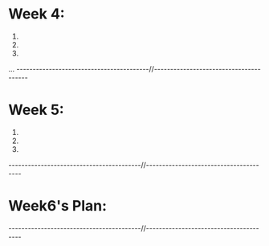 
# Week 4:
1.
2.
3.
...
-----------------------------------------//---------------------------------------
# Week 5:
1.
2.
3.
-----------------------------------------//---------------------------------------
# Week6's Plan:

-----------------------------------------//---------------------------------------
